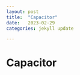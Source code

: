 ```yaml
---
layout: post
title:  "Capacitor"
date:   2023-02-29
categories: jekyll update

---
```


# Capacitor
